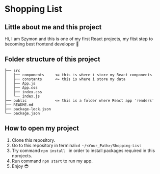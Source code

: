 # Shopping List
## Little about me and this project
Hi, I am Szymon and this is one of my first React projects, my fitst step to becoming best frontend developer :eyes:
## Folder structure of this project
```
├── src
│   ├── components     <= this is where i store my React components
│   ├── constants      <= this is where i store my data
│   ├── App.js
│   ├── App.css
│   ├── index.css
│   └── index.js
├── public             <= this is a folder where React app 'renders' 
├── README.md
├── package-lock.json
└── package.json

```
## How to open my project
1. Clone this repository.
2. Go to this repository in terminal```cd ~/<Your_Path>/Shopping-List ```
3. Try command ```npm install ``` in order to install packages required in this nprojects.
4. Run command ```npm start``` to run my app.
5. Enjoy 😎


